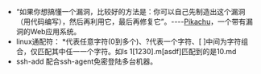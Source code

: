 - “如果你想搞懂一个漏洞，比较好的方法是：你可以自己先制造出这个漏洞（用代码编写），然后再利用它，最后再修复它”。----[Pikachu](https://github.com/zhuifengshaonianhanlu/pikachu)，一个带有漏洞的Web应用系统。
- linux通配符： *代表任意字符(0到多个)、?代表一个字符、[ ]中间为字符组合，仅匹配其中任一一个字符。如ls 1[1230].m[asdf]匹配到的是10.md
- ssh-add 配合ssh-agent免密登陆多台机器。